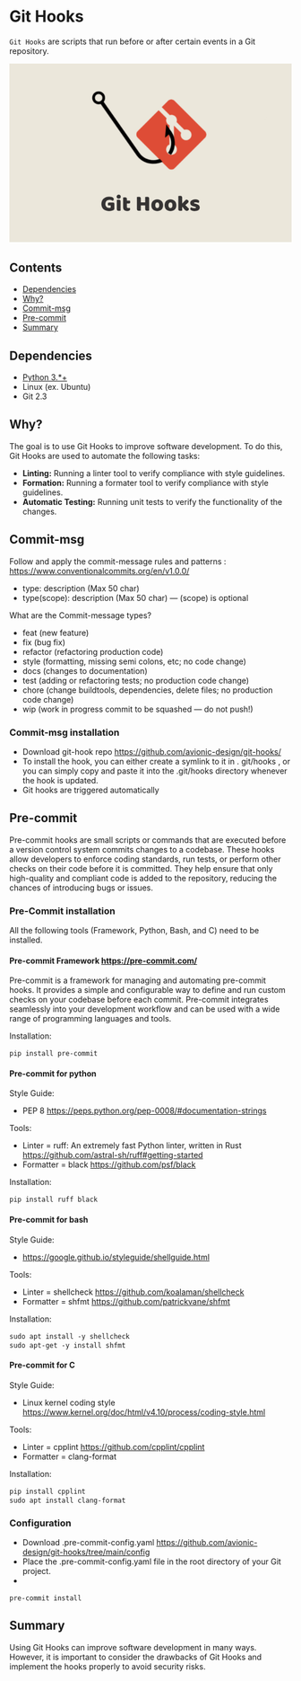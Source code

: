 # Git Hooks

`Git Hooks` are scripts that run before or after certain events in a Git repository.

![Image](img/git-hooks.png)

## Contents

* [Dependencies](#dependencies)
* [Why?](#why)
* [Commit-msg](#commit-msg)
* [Pre-commit](pre-commit)
* [Summary](summary)
  
## Dependencies

* [Python 3.*+](http://python.org/downloads)
* Linux (ex. Ubuntu)
* Git 2.3

## Why?

The goal is to use Git Hooks to improve software development. To do this, Git Hooks are used to automate the following tasks:

* **Linting:** Running a linter tool to verify compliance with style guidelines.
* **Formation:** Running a formater tool to verify compliance with style guidelines.
* **Automatic Testing:** Running unit tests to verify the functionality of the changes.

## Commit-msg

Follow and apply the commit-message rules and patterns :
<https://www.conventionalcommits.org/en/v1.0.0/>

* type: description (Max 50 char)
* type(scope): description (Max 50 char) — (scope) is optional

What are the Commit-message types?

* feat (new feature)
* fix (bug fix)
* refactor (refactoring production code)
* style (formatting, missing semi colons, etc; no code change)
* docs (changes to documentation)
* test (adding or refactoring tests; no production code change)
* chore (change buildtools, dependencies, delete files; no production code change)
* wip (work in progress commit to be squashed — do not push!)

### Commit-msg installation

* Download git-hook repo <https://github.com/avionic-design/git-hooks/>
* To install the hook, you can either create a symlink to it in . git/hooks , or you can simply copy and paste it into the .git/hooks directory whenever the hook is updated.
* Git hooks are triggered automatically

## Pre-commit

Pre-commit hooks are small scripts or commands that are executed before a version control system commits changes to a codebase. These hooks allow developers to enforce coding standards, run tests, or perform other checks on their code before it is committed. They help ensure that only high-quality and compliant code is added to the repository, reducing the chances of introducing bugs or issues.

### Pre-Commit installation

All the following tools (Framework, Python, Bash, and C) need to be installed.

#### Pre-commit Framework <https://pre-commit.com/>

Pre-commit is a framework for managing and automating pre-commit hooks. It provides a simple and configurable way to define and run custom checks on your codebase before each commit. Pre-commit integrates seamlessly into your development workflow and can be used with a wide range of programming languages and tools.

Installation:

```console
pip install pre-commit
```

#### Pre-commit for python

Style Guide:

* PEP 8 <https://peps.python.org/pep-0008/#documentation-strings>

Tools:

* Linter = ruff: An extremely fast Python linter, written in Rust <https://github.com/astral-sh/ruff#getting-started>
* Formatter = black <https://github.com/psf/black>

Installation:

```console
pip install ruff black
```

#### Pre-commit for bash

Style Guide:

* <https://google.github.io/styleguide/shellguide.html>

Tools:

* Linter = shellcheck <https://github.com/koalaman/shellcheck>
* Formatter = shfmt <https://github.com/patrickvane/shfmt>

Installation:

```console
sudo apt install -y shellcheck
sudo apt-get -y install shfmt
```

#### Pre-commit for C

Style Guide:

* Linux kernel coding style <https://www.kernel.org/doc/html/v4.10/process/coding-style.html>

Tools:

* Linter = cpplint <https://github.com/cpplint/cpplint>
* Formatter = clang-format

Installation:

```console
pip install cpplint
sudo apt install clang-format
```

### Configuration

* Download .pre-commit-config.yaml <https://github.com/avionic-design/git-hooks/tree/main/config>
* Place the .pre-commit-config.yaml file in the root directory of your Git project.
* 
```console
pre-commit install
```
## Summary

Using Git Hooks can improve software development in many ways. However, it is important to consider the drawbacks of Git Hooks and implement the hooks properly to avoid security risks.

